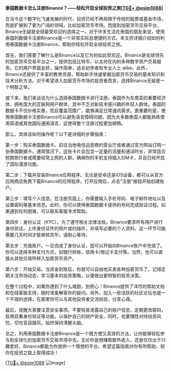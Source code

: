 **泰国数据卡怎么注册Binance？——轻松开启全球投资之旅[[TG💪+ @esim1088](https://t.me/s/esim1088)]**

在当今这个数字化飞速发展的时代，投资已经不再局限于传统的股票或基金市场，而是扩展到了更为广阔的领域，比如加密货币市场。而提到加密货币交易平台，Binance无疑是全球最受欢迎的选择之一。对于许多生活在泰国的朋友来说，使用泰国的数据卡注册Binance是一个非常实际且便捷的方式。本文将详细介绍如何利用泰国数据卡注册Binance，帮助你轻松开启全球投资之旅。

首先，我们需要了解什么是Binance以及它为何如此受欢迎。Binance是全球领先的加密货币交易平台之一，提供包括比特币、以太坊在内的多种数字资产交易服务。它的用户界面友好，操作简单，适合初学者和专业人士 alike。此外，Binance还提供了丰富的教育资源，帮助新手快速掌握加密货币交易的基本知识和技术分析方法。对于希望进入加密货币市场的投资者而言，选择Binance无疑是一个明智之举。

接下来，我们来谈谈为什么选择泰国数据卡进行注册。泰国作为东南亚的重要经济体，拥有庞大的互联网用户群体，其中不乏对新技术感兴趣的年轻人群体。泰国的数据卡不仅价格实惠，而且覆盖范围广，能够满足日常通讯需求。更重要的是，使用泰国数据卡注册Binance可以避免语言障碍问题，因为大多数泰国人都能熟练使用英语或其他国际通用语言，这使得整个注册过程更加顺畅。

那么，具体该如何操作呢？以下是详细的步骤指南：

第一步：购买泰国数据卡。前往当地电信运营商的营业厅或者通过官方网站订购一张泰国数据卡。通常情况下，这些卡片会包含一定量的流量和通话时长，非常适合短期旅行者或需要经常上网的人群。确保你的手机支持插入SIM卡，并且已经开启了国际漫游功能。

第二步：下载并安装Binance应用程序。无论是安卓还是iOS设备，都可以从官方应用商店免费下载Binance的应用程序。打开应用后，点击“注册”按钮开始创建账户。

第三步：填写个人信息。在注册页面上，你需要输入手机号码、电子邮件地址以及设置密码等基本信息。此时，你可以使用泰国数据卡提供的号码完成验证过程。如果遇到任何困难，可以联系客服寻求帮助。

第四步：身份认证（KYC）。为了遵守相关法律法规，Binance要求所有用户进行身份验证。上传身份证件的照片或扫描件，并填写必要的个人资料。这一环节可能需要几天时间才能审核完毕，请耐心等待。

第五步：充值账户。一旦完成了身份认证，就可以开始向Binance账户中充值了。你可以选择多种支付方式，如银行转账、信用卡/借记卡支付等。当然，也可以直接从其他交易所转入加密货币资产。

第六步：开始交易。当资金到账后，你就可以自由地买卖各种加密货币了。记得定期关注市场动态，学习基本的投资策略，以便做出更明智的投资决策。

在整个过程中，如果你遇到了什么难题，别担心！Binance提供了详尽的帮助文档和在线客服支持，随时准备解答你的疑问。另外，加入一些活跃的社区论坛也是一个不错的选择，在那里你可以与其他投资者交流经验，分享心得。

最后，提醒大家要注意安全事项。不要轻易泄露自己的账户信息，定期更改密码，启用双重身份验证等功能，以保护自己的财产安全。同时，也要理性对待投资风险，切勿盲目跟风，始终保持清醒头脑。

总之，利用泰国数据卡注册Binance是一个既方便又高效的方法，让你能够轻松参与到全球化的加密货币交易市场中去。无论你是想赚取额外收入，还是仅仅出于兴趣爱好，Binance都能为你提供一个理想的平台。希望这篇指南对你有所帮助，祝你在投资之路上取得成功！

[[TG💪+ @esim1088](https://t.me/s/esim1088) ![Image](https://i.postimg.cc/4NQfJmqS/Snipaste-2025-05-13-00-14-12.png)]